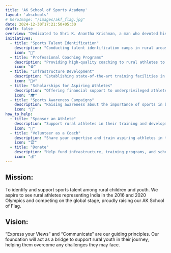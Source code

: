 ```yaml
---
title: 'AK School of Sports Academy'
layout: 'akschools'
# heroImage: "/images/akf_flag.jpg"
date: 2024-12-30T17:21:50+05:30
draft: false
overview: "Dedicated to Shri K. Anantha Krishnan, a man who devoted his life to sports and is celebrated as an UNKNOWN LEGEND in this field. His motto, Sports means Patriotism, Patriotism means Sports, reflects his passion and life-long dedication to sports."
initiatives:
  - title: "Sports Talent Identification"
    description: "Conducting talent identification camps in rural areas to discover potential athletes."
    icon: "🏅"
  - title: "Professional Coaching Programs"
    description: "Providing high-quality coaching to rural athletes to prepare them for national and international competitions."
    icon: "⚽"
  - title: "Infrastructure Development"
    description: "Establishing state-of-the-art training facilities in rural areas to support athletes’ growth."
    icon: "🏋️‍♂️"
  - title: "Scholarships for Aspiring Athletes"
    description: "Offering financial support to underprivileged athletes for training and competition participation."
    icon: "🎓"
  - title: "Sports Awareness Campaigns"
    description: "Raising awareness about the importance of sports in building character and discipline."
    icon: "📢"
how_to_help:
  - title: "Sponsor an Athlete"
    description: "Support rural athletes in their training and development journeys."
    icon: "🤝"
  - title: "Volunteer as a Coach"
    description: "Share your expertise and train aspiring athletes in their disciplines."
    icon: "🏆"
  - title: "Donate"
    description: "Help fund infrastructure, training programs, and scholarships for rural athletes."
    icon: "💰"
---
```


## Mission:

To identify and support sports talent among rural children and youth. We aspire to see rural athletes representing India in the 2016 and 2020 Olympics and competing on the global stage, proudly raising our AK School of  Flag.

## Vision:

“Express your Views” and “Communicate” are our guiding principles. Our foundation will act as a bridge to support rural youth in their journey, helping them overcome any challenges they may face.